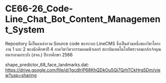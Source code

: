 # CE66-26_Code-Line_Chat_Bot_Content_Management_System
Repository นี้เป็นแหล่งรวม Source code ของระบบ LineCMS ซึ่งเป็นส่วนหนึ่งของวิชาโครงงาน 1 และ 2 ของนักศึกษาปี 4 ภาควิชาวิศวกรรมคอมพิวเตอร์ สถาบันเทคโนโลยีพระจอมเกล้าเจ้าคุณทหารลาดกระบัง (สจล.) ปีการศึกษา 2566  

shape_predictor_68_face_landmarks.dat: https://drive.google.com/file/d/1gcdIriP68KhQDkOu5Qj7QrhTCkHrg5Dm/view?usp=sharing
